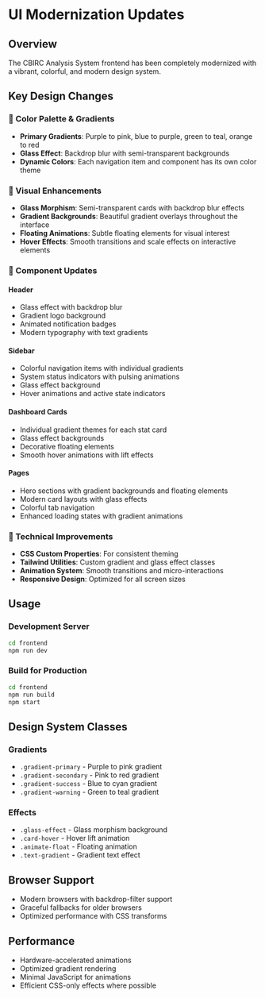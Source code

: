 # UI Modernization Updates

## Overview
The CBIRC Analysis System frontend has been completely modernized with a vibrant, colorful, and modern design system.

## Key Design Changes

### 🎨 Color Palette & Gradients
- **Primary Gradients**: Purple to pink, blue to purple, green to teal, orange to red
- **Glass Effect**: Backdrop blur with semi-transparent backgrounds
- **Dynamic Colors**: Each navigation item and component has its own color theme

### 🌟 Visual Enhancements
- **Glass Morphism**: Semi-transparent cards with backdrop blur effects
- **Gradient Backgrounds**: Beautiful gradient overlays throughout the interface
- **Floating Animations**: Subtle floating elements for visual interest
- **Hover Effects**: Smooth transitions and scale effects on interactive elements

### 🎯 Component Updates

#### Header
- Glass effect with backdrop blur
- Gradient logo background
- Animated notification badges
- Modern typography with text gradients

#### Sidebar
- Colorful navigation items with individual gradients
- System status indicators with pulsing animations
- Glass effect background
- Hover animations and active state indicators

#### Dashboard Cards
- Individual gradient themes for each stat card
- Glass effect backgrounds
- Decorative floating elements
- Smooth hover animations with lift effects

#### Pages
- Hero sections with gradient backgrounds and floating elements
- Modern card layouts with glass effects
- Colorful tab navigation
- Enhanced loading states with gradient animations

### 🚀 Technical Improvements
- **CSS Custom Properties**: For consistent theming
- **Tailwind Utilities**: Custom gradient and glass effect classes
- **Animation System**: Smooth transitions and micro-interactions
- **Responsive Design**: Optimized for all screen sizes

## Usage

### Development Server
```bash
cd frontend
npm run dev
```

### Build for Production
```bash
cd frontend
npm run build
npm start
```

## Design System Classes

### Gradients
- `.gradient-primary` - Purple to pink gradient
- `.gradient-secondary` - Pink to red gradient  
- `.gradient-success` - Blue to cyan gradient
- `.gradient-warning` - Green to teal gradient

### Effects
- `.glass-effect` - Glass morphism background
- `.card-hover` - Hover lift animation
- `.animate-float` - Floating animation
- `.text-gradient` - Gradient text effect

## Browser Support
- Modern browsers with backdrop-filter support
- Graceful fallbacks for older browsers
- Optimized performance with CSS transforms

## Performance
- Hardware-accelerated animations
- Optimized gradient rendering
- Minimal JavaScript for animations
- Efficient CSS-only effects where possible